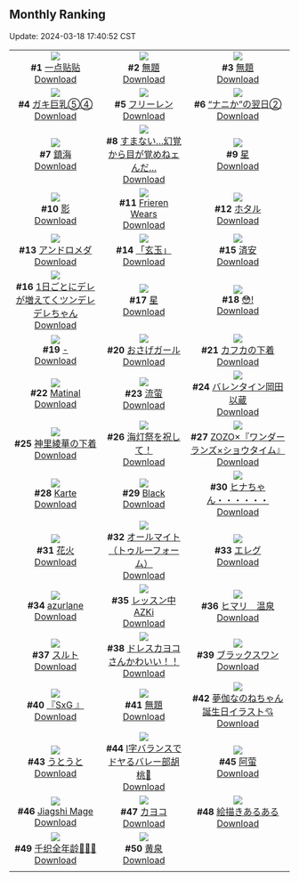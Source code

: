 ## Monthly Ranking
Update: 2024-03-18 17:40:52 CST

|      |      |      |
| :----: | :----: | :----: |
| ![](https://i.pixiv.re/c/240x480/img-master/img/2024/02/19/01/08/15/116190229_p0_master1200.jpg)<br>**#1** [一点贴贴](https://www.pixiv.net/artworks/116190229)<br>[Download](https://i.pixiv.re/img-original/img/2024/02/19/01/08/15/116190229_p0.jpg) | ![](https://i.pixiv.re/c/240x480/img-master/img/2024/02/19/02/24/23/116191877_p0_master1200.jpg)<br>**#2** [無題](https://www.pixiv.net/artworks/116191877)<br>[Download](https://i.pixiv.re/img-original/img/2024/02/19/02/24/23/116191877_p0.jpg) | ![](https://i.pixiv.re/c/240x480/img-master/img/2024/02/19/09/58/41/116197137_p0_master1200.jpg)<br>**#3** [無題](https://www.pixiv.net/artworks/116197137)<br>[Download](https://i.pixiv.re/img-original/img/2024/02/19/09/58/41/116197137_p0.png) |
| ![](https://i.pixiv.re/c/240x480/img-master/img/2024/02/19/08/00/03/116195783_p0_master1200.jpg)<br>**#4** [ガキ巨乳⑤④](https://www.pixiv.net/artworks/116195783)<br>[Download](https://i.pixiv.re/img-original/img/2024/02/19/08/00/03/116195783_p0.jpg) | ![](https://i.pixiv.re/c/240x480/img-master/img/2024/02/19/10/35/55/116197663_p0_master1200.jpg)<br>**#5** [フリーレン](https://www.pixiv.net/artworks/116197663)<br>[Download](https://i.pixiv.re/img-original/img/2024/02/19/10/35/55/116197663_p0.jpg) | ![](https://i.pixiv.re/c/240x480/img-master/img/2024/02/19/17/20/19/116204171_p0_master1200.jpg)<br>**#6** [“ナニか”の翌日②](https://www.pixiv.net/artworks/116204171)<br>[Download](https://i.pixiv.re/img-original/img/2024/02/19/17/20/19/116204171_p0.jpg) |
| ![](https://i.pixiv.re/c/240x480/img-master/img/2024/02/19/19/48/50/116207758_p0_master1200.jpg)<br>**#7** [鎮海](https://www.pixiv.net/artworks/116207758)<br>[Download](https://i.pixiv.re/img-original/img/2024/02/19/19/48/50/116207758_p0.jpg) | ![](https://i.pixiv.re/c/240x480/img-master/img/2024/02/18/19/51/19/116178190_p0_master1200.jpg)<br>**#8** [すまない…幻覚から目が覚めねェんだ…](https://www.pixiv.net/artworks/116178190)<br>[Download](https://i.pixiv.re/img-original/img/2024/02/18/19/51/19/116178190_p0.png) | ![](https://i.pixiv.re/c/240x480/img-master/img/2024/02/19/04/03/27/116193169_p0_master1200.jpg)<br>**#9** [星](https://www.pixiv.net/artworks/116193169)<br>[Download](https://i.pixiv.re/img-original/img/2024/02/19/04/03/27/116193169_p0.jpg) |
| ![](https://i.pixiv.re/c/240x480/img-master/img/2024/02/19/00/01/05/116187905_p0_master1200.jpg)<br>**#10** [影](https://www.pixiv.net/artworks/116187905)<br>[Download](https://i.pixiv.re/img-original/img/2024/02/19/00/01/05/116187905_p0.jpg) | ![](https://i.pixiv.re/c/240x480/img-master/img/2024/02/19/17/06/04/116203900_p0_master1200.jpg)<br>**#11** [Frieren Wears](https://www.pixiv.net/artworks/116203900)<br>[Download](https://i.pixiv.re/img-original/img/2024/02/19/17/06/04/116203900_p0.jpg) | ![](https://i.pixiv.re/c/240x480/img-master/img/2024/02/19/18/12/30/116205385_p0_master1200.jpg)<br>**#12** [ホタル](https://www.pixiv.net/artworks/116205385)<br>[Download](https://i.pixiv.re/img-original/img/2024/02/19/18/12/30/116205385_p0.png) |
| ![](https://i.pixiv.re/c/240x480/img-master/img/2024/02/20/00/00/13/116215782_p0_master1200.jpg)<br>**#13** [アンドロメダ](https://www.pixiv.net/artworks/116215782)<br>[Download](https://i.pixiv.re/img-original/img/2024/02/20/00/00/13/116215782_p0.png) | ![](https://i.pixiv.re/c/240x480/img-master/img/2024/02/19/05/07/07/116193803_p0_master1200.jpg)<br>**#14** [「玄玉」](https://www.pixiv.net/artworks/116193803)<br>[Download](https://i.pixiv.re/img-original/img/2024/02/19/05/07/07/116193803_p0.jpg) | ![](https://i.pixiv.re/c/240x480/img-master/img/2024/02/19/02/30/47/116191994_p0_master1200.jpg)<br>**#15** [済安](https://www.pixiv.net/artworks/116191994)<br>[Download](https://i.pixiv.re/img-original/img/2024/02/19/02/30/47/116191994_p0.png) |
| ![](https://i.pixiv.re/c/240x480/img-master/img/2024/02/19/00/00/40/116187832_p0_master1200.jpg)<br>**#16** [1日ごとにデレが増えてくツンデレデレちゃん](https://www.pixiv.net/artworks/116187832)<br>[Download](https://i.pixiv.re/img-original/img/2024/02/19/00/00/40/116187832_p0.png) | ![](https://i.pixiv.re/c/240x480/img-master/img/2024/02/17/00/00/24/116123626_p0_master1200.jpg)<br>**#17** [星](https://www.pixiv.net/artworks/116123626)<br>[Download](https://i.pixiv.re/img-original/img/2024/02/17/00/00/24/116123626_p0.jpg) | ![](https://i.pixiv.re/c/240x480/img-master/img/2024/02/19/00/00/16/116187739_p0_master1200.jpg)<br>**#18** [😳!](https://www.pixiv.net/artworks/116187739)<br>[Download](https://i.pixiv.re/img-original/img/2024/02/19/00/00/16/116187739_p0.png) |
| ![](https://i.pixiv.re/c/240x480/img-master/img/2024/02/18/00/00/20/116153826_p0_master1200.jpg)<br>**#19** [-](https://www.pixiv.net/artworks/116153826)<br>[Download](https://i.pixiv.re/img-original/img/2024/02/18/00/00/20/116153826_p0.jpg) | ![](https://i.pixiv.re/c/240x480/img-master/img/2024/02/19/19/55/43/116207925_p0_master1200.jpg)<br>**#20** [おさげガール](https://www.pixiv.net/artworks/116207925)<br>[Download](https://i.pixiv.re/img-original/img/2024/02/19/19/55/43/116207925_p0.png) | ![](https://i.pixiv.re/c/240x480/img-master/img/2024/02/20/16/58/11/116231216_p0_master1200.jpg)<br>**#21** [カフカの下着](https://www.pixiv.net/artworks/116231216)<br>[Download](https://i.pixiv.re/img-original/img/2024/02/20/16/58/11/116231216_p0.png) |
| ![](https://i.pixiv.re/c/240x480/img-master/img/2024/02/18/03/03/03/116156964_p0_master1200.jpg)<br>**#22** [Matinal](https://www.pixiv.net/artworks/116156964)<br>[Download](https://i.pixiv.re/img-original/img/2024/02/18/03/03/03/116156964_p0.png) | ![](https://i.pixiv.re/c/240x480/img-master/img/2024/02/21/01/46/19/116211956_p0_master1200.jpg)<br>**#23** [流萤](https://www.pixiv.net/artworks/116211956)<br>[Download](https://i.pixiv.re/img-original/img/2024/02/21/01/46/19/116211956_p0.jpg) | ![](https://i.pixiv.re/c/240x480/img-master/img/2024/02/18/00/00/21/116153829_p0_master1200.jpg)<br>**#24** [バレンタイン岡田以蔵](https://www.pixiv.net/artworks/116153829)<br>[Download](https://i.pixiv.re/img-original/img/2024/02/18/00/00/21/116153829_p0.png) |
| ![](https://i.pixiv.re/c/240x480/img-master/img/2024/02/17/19/42/43/116145262_p0_master1200.jpg)<br>**#25** [神里綾華の下着](https://www.pixiv.net/artworks/116145262)<br>[Download](https://i.pixiv.re/img-original/img/2024/02/17/19/42/43/116145262_p0.png) | ![](https://i.pixiv.re/c/240x480/img-master/img/2024/02/19/01/13/23/116190378_p0_master1200.jpg)<br>**#26** [海灯祭を祝して！](https://www.pixiv.net/artworks/116190378)<br>[Download](https://i.pixiv.re/img-original/img/2024/02/19/01/13/23/116190378_p0.png) | ![](https://i.pixiv.re/c/240x480/img-master/img/2024/02/17/00/00/10/116123536_p0_master1200.jpg)<br>**#27** [ZOZO×『ワンダーランズ×ショウタイム』](https://www.pixiv.net/artworks/116123536)<br>[Download](https://i.pixiv.re/img-original/img/2024/02/17/00/00/10/116123536_p0.png) |
| ![](https://i.pixiv.re/c/240x480/img-master/img/2024/02/19/00/17/36/116188700_p0_master1200.jpg)<br>**#28** [Karte](https://www.pixiv.net/artworks/116188700)<br>[Download](https://i.pixiv.re/img-original/img/2024/02/19/00/17/36/116188700_p0.png) | ![](https://i.pixiv.re/c/240x480/img-master/img/2024/02/20/01/01/06/116217936_p0_master1200.jpg)<br>**#29** [Black](https://www.pixiv.net/artworks/116217936)<br>[Download](https://i.pixiv.re/img-original/img/2024/02/20/01/01/06/116217936_p0.jpg) | ![](https://i.pixiv.re/c/240x480/img-master/img/2024/02/17/08/00/01/116131313_p0_master1200.jpg)<br>**#30** [ヒナちゃん・・・・・・](https://www.pixiv.net/artworks/116131313)<br>[Download](https://i.pixiv.re/img-original/img/2024/02/17/08/00/01/116131313_p0.jpg) |
| ![](https://i.pixiv.re/c/240x480/img-master/img/2024/02/18/23/58/45/116187594_p0_master1200.jpg)<br>**#31** [花火](https://www.pixiv.net/artworks/116187594)<br>[Download](https://i.pixiv.re/img-original/img/2024/02/18/23/58/45/116187594_p0.jpg) | ![](https://i.pixiv.re/c/240x480/img-master/img/2024/02/18/00/00/22/116153841_p0_master1200.jpg)<br>**#32** [オールマイト（トゥルーフォーム）](https://www.pixiv.net/artworks/116153841)<br>[Download](https://i.pixiv.re/img-original/img/2024/02/18/00/00/22/116153841_p0.jpg) | ![](https://i.pixiv.re/c/240x480/img-master/img/2024/02/20/17/16/54/116231594_p0_master1200.jpg)<br>**#33** [エレグ](https://www.pixiv.net/artworks/116231594)<br>[Download](https://i.pixiv.re/img-original/img/2024/02/20/17/16/54/116231594_p0.jpg) |
| ![](https://i.pixiv.re/c/240x480/img-master/img/2024/02/20/18/04/42/116232666_p0_master1200.jpg)<br>**#34** [azurlane](https://www.pixiv.net/artworks/116232666)<br>[Download](https://i.pixiv.re/img-original/img/2024/02/20/18/04/42/116232666_p0.jpg) | ![](https://i.pixiv.re/c/240x480/img-master/img/2024/02/17/00/00/16/116123573_p0_master1200.jpg)<br>**#35** [レッスン中AZKi](https://www.pixiv.net/artworks/116123573)<br>[Download](https://i.pixiv.re/img-original/img/2024/02/17/00/00/16/116123573_p0.jpg) | ![](https://i.pixiv.re/c/240x480/img-master/img/2024/02/18/08/00/02/116161847_p0_master1200.jpg)<br>**#36** [ヒマリ　温泉](https://www.pixiv.net/artworks/116161847)<br>[Download](https://i.pixiv.re/img-original/img/2024/02/18/08/00/02/116161847_p0.jpg) |
| ![](https://i.pixiv.re/c/240x480/img-master/img/2024/02/18/19/42/22/116174727_p0_master1200.jpg)<br>**#37** [スルト](https://www.pixiv.net/artworks/116174727)<br>[Download](https://i.pixiv.re/img-original/img/2024/02/18/19/42/22/116174727_p0.jpg) | ![](https://i.pixiv.re/c/240x480/img-master/img/2024/02/20/04/38/38/116203998_p0_master1200.jpg)<br>**#38** [ドレスカヨコさんかわいい！！](https://www.pixiv.net/artworks/116203998)<br>[Download](https://i.pixiv.re/img-original/img/2024/02/20/04/38/38/116203998_p0.png) | ![](https://i.pixiv.re/c/240x480/img-master/img/2024/02/21/00/00/11/116243424_p0_master1200.jpg)<br>**#39** [ブラックスワン](https://www.pixiv.net/artworks/116243424)<br>[Download](https://i.pixiv.re/img-original/img/2024/02/21/00/00/11/116243424_p0.jpg) |
| ![](https://i.pixiv.re/c/240x480/img-master/img/2024/02/17/12/52/53/116136008_p0_master1200.jpg)<br>**#40** [『SxG 』](https://www.pixiv.net/artworks/116136008)<br>[Download](https://i.pixiv.re/img-original/img/2024/02/17/12/52/53/116136008_p0.jpg) | ![](https://i.pixiv.re/c/240x480/img-master/img/2024/02/18/17/36/40/116173996_p0_master1200.jpg)<br>**#41** [無題](https://www.pixiv.net/artworks/116173996)<br>[Download](https://i.pixiv.re/img-original/img/2024/02/18/17/36/40/116173996_p0.png) | ![](https://i.pixiv.re/c/240x480/img-master/img/2024/02/19/19/30/48/116207332_p0_master1200.jpg)<br>**#42** [夢伽なのねちゃん誕生日イラスト💘](https://www.pixiv.net/artworks/116207332)<br>[Download](https://i.pixiv.re/img-original/img/2024/02/19/19/30/48/116207332_p0.jpg) |
| ![](https://i.pixiv.re/c/240x480/img-master/img/2024/02/17/00/00/02/116123472_p0_master1200.jpg)<br>**#43** [うとうと](https://www.pixiv.net/artworks/116123472)<br>[Download](https://i.pixiv.re/img-original/img/2024/02/17/00/00/02/116123472_p0.jpg) | ![](https://i.pixiv.re/c/240x480/img-master/img/2024/02/17/19/43/56/116145297_p0_master1200.jpg)<br>**#44** [I字バランスでドヤるバレー部胡桃🏐](https://www.pixiv.net/artworks/116145297)<br>[Download](https://i.pixiv.re/img-original/img/2024/02/17/19/43/56/116145297_p0.png) | ![](https://i.pixiv.re/c/240x480/img-master/img/2024/02/18/05/57/26/116160524_p0_master1200.jpg)<br>**#45** [阿萤](https://www.pixiv.net/artworks/116160524)<br>[Download](https://i.pixiv.re/img-original/img/2024/02/18/05/57/26/116160524_p0.jpg) |
| ![](https://i.pixiv.re/c/240x480/img-master/img/2024/02/20/22/50/20/116241088_p0_master1200.jpg)<br>**#46** [Jiagshi Mage](https://www.pixiv.net/artworks/116241088)<br>[Download](https://i.pixiv.re/img-original/img/2024/02/20/22/50/20/116241088_p0.png) | ![](https://i.pixiv.re/c/240x480/img-master/img/2024/02/20/13/58/50/116217669_p0_master1200.jpg)<br>**#47** [カヨコ](https://www.pixiv.net/artworks/116217669)<br>[Download](https://i.pixiv.re/img-original/img/2024/02/20/13/58/50/116217669_p0.jpg) | ![](https://i.pixiv.re/c/240x480/img-master/img/2024/02/19/20/34/21/116209012_p0_master1200.jpg)<br>**#48** [絵描きあるある](https://www.pixiv.net/artworks/116209012)<br>[Download](https://i.pixiv.re/img-original/img/2024/02/19/20/34/21/116209012_p0.jpg) |
| ![](https://i.pixiv.re/c/240x480/img-master/img/2024/02/19/00/02/50/116188052_p0_master1200.jpg)<br>**#49** [千织全年龄🌺🌺🌺](https://www.pixiv.net/artworks/116188052)<br>[Download](https://i.pixiv.re/img-original/img/2024/02/19/00/02/50/116188052_p0.jpg) | ![](https://i.pixiv.re/c/240x480/img-master/img/2024/02/19/10/16/17/116197403_p0_master1200.jpg)<br>**#50** [黄泉](https://www.pixiv.net/artworks/116197403)<br>[Download](https://i.pixiv.re/img-original/img/2024/02/19/10/16/17/116197403_p0.png) |
|      |
